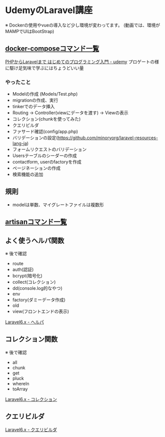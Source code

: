 # UdemyのLaravel講座
※ Dockerの使用やvueの導入など少し環境が変わってます。
(動画では、環境がMAMPでUIはBootStrap)

## [docker-composeコマンド一覧](./docker_command.md)


[PHPからLaravelまで はじめてのプログラミング入門 - udemy](https://www.udemy.com/share/102HImBksceVdWTHw=/)
プロゲートの様に駆け足気味で学ぶにはちょうどいい量

### やったこと
- Modelの作成 (Models/Test.php)
- migrationの作成、実行
- tinkerでのデータ挿入
- Routing -> Controller(viewにデータを渡す) -> Viewの表示<br>
- コレクション(chunkを使ってみた)
- クエリビルダ
- ファサード確認(config/app.php)
- バリデーションの設定(https://github.com/minoryorg/laravel-resources-lang-ja)
- フォームリクエストのバリデーション
- Usersテーブルのシーダーの作成
- contactform, userのfactoryを作成
- ページネーションの作成
- 検索機能の追加

## 規則
- modelは単数、マイグレートファイルは複数形

## [artisanコマンド一覧](./artisan_command.md)

## よく使うヘルパ関数
※ 後で確認
- route
- auth(認証)
- bcrypt(暗号化)
- collect(コレクション)
- dd(console.log的なやつ)
- env
- factory(ダミーデータ作成)
- old
- view(フロントエンドの表示)

[Laravel6.x - ヘルパ](https://readouble.com/laravel/6.x/ja/helpers.html)


## コレクション関数
※ 後で確認
- all
- chunk
- get
- pluck
- whereIn
- toArray

[Laravel6.x - コレクション](https://readouble.com/laravel/6.x/ja/collections.html)

## クエリビルダ

[Laravel6.x - クエリビルダ](https://readouble.com/laravel/6.x/ja/queries.html)
